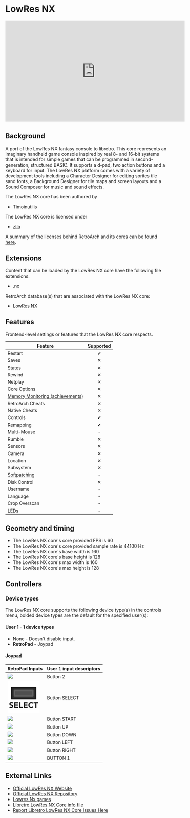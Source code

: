 # LowRes NX

<iframe width="560" height="315" src="https://www.youtube-nocookie.com/embed/YSSrGT9P_b8" frameborder="0" allow="accelerometer; autoplay; clipboard-write; encrypted-media; gyroscope; picture-in-picture" allowfullscreen></iframe>

## Background

A port of the LowRes NX fantasy console to libretro. This core represents an imaginary handheld game console inspired by real 8- and 16-bit systems that is intended for simple games that can be programmed in second-generation, structured BASIC. It supports a d-pad, two action buttons and a keyboard for input. The LowRes NX platform comes with a variety of development tools including a Character Designer for editing sprites tile sand fonts, a Background Designer for tile maps and screen layouts and a Sound Composer for music and sound effects.

The LowRes NX core has been authored by

- Timoinutilis

The LowRes NX core is licensed under

- [zlib](https://github.com/timoinutilis/lowres-nx/blob/master/LICENSE)

A summary of the licenses behind RetroArch and its cores can be found [here](../development/licenses.md).

## Extensions

Content that can be loaded by the LowRes NX core have the following file extensions:

- .nx

RetroArch database(s) that are associated with the LowRes NX core:

- [LowRes NX](https://github.com/libretro/libretro-database/blob/master/rdb/LowRes%20NX.rdb)

## Features

Frontend-level settings or features that the LowRes NX core respects.

| Feature           | Supported |
|-------------------|:---------:|
| Restart           | ✔         |
| Saves             | ✕         |
| States            | ✕         |
| Rewind            | ✕         |
| Netplay           | ✕         |
| Core Options      | ✕         |
| [Memory Monitoring (achievements)](../guides/memorymonitoring.md) | ✕         |
| RetroArch Cheats  | ✕         |
| Native Cheats     | ✕         |
| Controls          | ✔         |
| Remapping         | ✔         |
| Multi-Mouse       | -         |
| Rumble            | ✕         |
| Sensors           | ✕         |
| Camera            | ✕         |
| Location          | ✕         |
| Subsystem         | ✕         |
| [Softpatching](../guides/softpatching.md) | -         |
| Disk Control      | ✕         |
| Username          | -         |
| Language          | -         |
| Crop Overscan     | -         |
| LEDs              | -         |


## Geometry and timing

- The LowRes NX core's core provided FPS is 60
- The LowRes NX core's core provided sample rate is 44100 Hz
- The LowRes NX core's base width is 160
- The LowRes NX core's base height is 128
- The LowRes NX core's max width is 160
- The LowRes NX core's max height is 128

## Controllers

### Device types

The LowRes NX core supports the following device type(s) in the controls menu, bolded device types are the default for the specified user(s):

#### User 1 - 1 device types

- None - Doesn't disable input.
- **RetroPad** - Joypad

#### Joypad


| RetroPad Inputs                                | User 1 input descriptors |
|------------------------------------------------|--------------------------|
| ![](../image/retropad/retro_b.png)             | Button 2                 |
| ![](../image/retropad/retro_select.png)        | Button SELECT            |
| ![](../image/retropad/retro_start.png)         | Button START             |
| ![](../image/retropad/retro_dpad_up.png)       | Button UP                |
| ![](../image/retropad/retro_dpad_down.png)     | Button DOWN              |
| ![](../image/retropad/retro_dpad_left.png)     | Button LEFT              |
| ![](../image/retropad/retro_dpad_right.png)    | Button RIGHT             |
| ![](../image/retropad/retro_a.png)             | BUTTON 1                 |


## External Links

- [Official LowRes NX Website](https://lowresnx.inutilis.com)
- [Official LowRes NX Repository](https://github.com/timoinutilis/lowres-nx)
- [Lowres Nx games](https://lowresnx.inutilis.com/programs.php)
- [Libretro LowRes NX Core info file](https://github.com/libretro/libretro-super/blob/master/dist/info/lowresnx_libretro.info)
- [Report Libretro LowRes NX Core Issues Here](https://github.com/timoinutilis/lowres-nx/issues)
